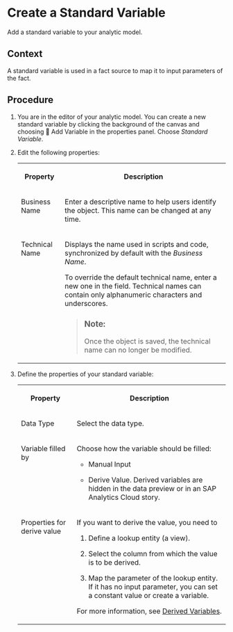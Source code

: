 <!-- loio8a2978ed34de4d0d975ebdd1bbf96ac4 -->

<link rel="stylesheet" type="text/css" href="../css/sap-icons.css"/>

# Create a Standard Variable

Add a standard variable to your analytic model.



## Context

A standard variable is used in a fact source to map it to input parameters of the fact.



## Procedure

1.  You are in the editor of your analytic model. You can create a new standard variable by clicking the background of the canvas and choosing <span class="FPA-icons-V3"></span> Add Variable in the properties panel. Choose *Standard Variable*.

2.  Edit the following properties:


    <table>
    <tr>
    <th valign="top">

    Property
    
    </th>
    <th valign="top">

    Description
    
    </th>
    </tr>
    <tr>
    <td valign="top">
    
    Business Name
    
    </td>
    <td valign="top">
    
    Enter a descriptive name to help users identify the object. This name can be changed at any time.
    
    </td>
    </tr>
    <tr>
    <td valign="top">
    
    Technical Name
    
    </td>
    <td valign="top">
    
    Displays the name used in scripts and code, synchronized by default with the *Business Name*.

    To override the default technical name, enter a new one in the field. Technical names can contain only alphanumeric characters and underscores.

    > ### Note:  
    > Once the object is saved, the technical name can no longer be modified.


    
    </td>
    </tr>
    </table>
    
3.  Define the properties of your standard variable:


    <table>
    <tr>
    <th valign="top">

    Property
    
    </th>
    <th valign="top">

    Description
    
    </th>
    </tr>
    <tr>
    <td valign="top">
    
    Data Type
    
    </td>
    <td valign="top">
    
    Select the data type.
    
    </td>
    </tr>
    <tr>
    <td valign="top">
    
    Variable filled by
    
    </td>
    <td valign="top">
    
    Choose how the variable should be filled:

    -   Manual Input

    -   Derive Value. Derived variables are hidden in the data preview or in an SAP Analytics Cloud story.



    
    </td>
    </tr>
    <tr>
    <td valign="top">
    
    Properties for derive value
    
    </td>
    <td valign="top">
    
    If you want to derive the value, you need to

    1.  Define a lookup entity \(a view\).

    2.  Select the column from which the value is to be derived.

    3.  Map the parameter of the lookup entity. If it has no input parameter, you can set a constant value or create a variable.


    For more information, see [Derived Variables](derived-variables-82f40f7.md).
    
    </td>
    </tr>
    </table>
    

